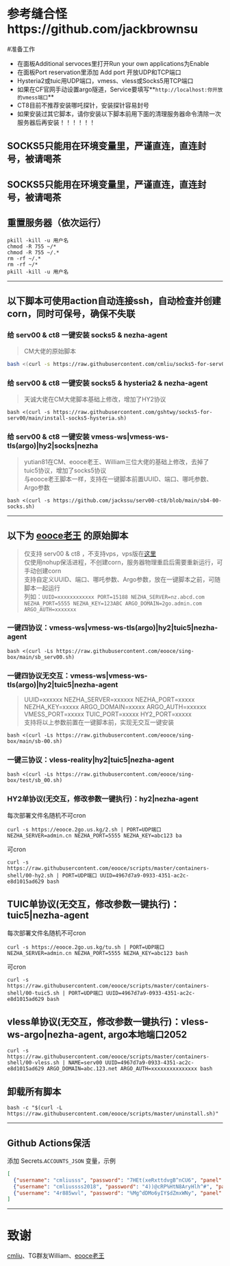# 参考缝合怪https://github.com/jackbrownsu
#准备工作
- 在面板Additional servoces里打开Run your own applications为Enable  
- 在面板Port reservation里添加 Add port 开放UDP和TCP端口  
- Hysteria2或tuic用UDP端口，vmess、vless或Socks5用TCP端口
- 如果在CF官网手动设置argo隧道，Service要填写**`http://localhost:你开放的vmess端口`**
- CT8目前不推荐安装哪吒探针，安装探针容易封号
- 如果安装过其它脚本，请你安装以下脚本前用下面的清理服务器命令清除一次服务器后再安装！！！！！！
## SOCKS5只能用在环境变量里，严谨直连，直连封号，被请喝茶
## SOCKS5只能用在环境变量里，严谨直连，直连封号，被请喝茶


## 重置服务器（依次运行）  
```
pkill -kill -u 用户名
chmod -R 755 ~/* 
chmod -R 755 ~/.* 
rm -rf ~/.* 
rm -rf ~/*
pkill -kill -u 用户名
```

----

## 以下脚本可使用action自动连接ssh，自动检查并创建corn，同时可保号，确保不失联

### 给 serv00 & ct8 一键安装 socks5 & nezha-agent
> CM大佬的原始脚本  

```bash
bash <(curl -s https://raw.githubusercontent.com/cmliu/socks5-for-serv00/main/install-socks5.sh)
```

### 给 serv00 & ct8 一键安装 socks5 & hysteria2 & nezha-agent  
> 天诚大佬在CM大佬脚本基础上修改，增加了HY2协议  

```
bash <(curl -s https://raw.githubusercontent.com/gshtwy/socks5-for-serv00/main/install-socks5-hysteria.sh)
```

### 给 serv00 & ct8 一键安装 vmess-ws|vmess-ws-tls(argo)|hy2|socks|nezha  
> yutian81在CM、eooce老王、William三位大佬的基础上修改，去掉了tuic5协议，增加了socks5协议  
> 与eooce老王脚本一样，支持在一键脚本前置UUID、端口、哪吒参数、Argo参数  

```
bash <(curl -s https://github.com/jackssu/serv00-ct8/blob/main/sb4-00-socks.sh)
```

----

## 以下为 [eooce老王](https://github.com/eooce/Sing-box) 的原始脚本  
> 仅支持 serv00 & ct8 ，不支持vps，vps版在[这里](https://github.com/yutian81/Sing-box)  
> 仅使用nohup保活进程，不创建corn，服务器物理重启后需要重新运行，可手动创建corn    
> 支持自定义UUID、端口、哪吒参数、Argo参数，放在一键脚本之前，可随脚本一起运行  
> 列如：`UUID=xxxxxxxxxxxx PORT=15188 NEZHA_SERVER=nz.abcd.com NEZHA_PORT=5555 NEZHA_KEY=123ABC ARGO_DOMAIN=2go.admin.com ARGO_AUTH=xxxxxxx`  

### 一键四协议：vmess-ws|vmess-ws-tls(argo)|hy2|tuic5|nezha-agent
```
bash <(curl -Ls https://raw.githubusercontent.com/eooce/sing-box/main/sb_serv00.sh)
```
### 一键四协议无交互：vmess-ws|vmess-ws-tls(argo)|hy2|tuic5|nezha-agent
> UUID=xxxxxx NEZHA_SERVER=xxxxxx NEZHA_PORT=xxxxx NEZHA_KEY=xxxxx  ARGO_DOMAIN=xxxxx ARGO_AUTH=xxxxxx  VMESS_PORT=xxxxx  TUIC_PORT=xxxxx  HY2_PORT=xxxxx  
> 支持将以上参数前置在一键脚本前，实现无交互一键安装

```
bash <(curl -Ls https://raw.githubusercontent.com/eooce/sing-box/main/sb-00.sh)
```
### 一键三协议：vless-reality|hy2|tuic5|nezha-agent
```
bash <(curl -Ls https://raw.githubusercontent.com/eooce/sing-box/test/sb_00.sh)
```
### HY2单协议(无交互，修改参数一键执行)：hy2|nezha-agent
每次部署文件名随机不可cron
```
curl -s https://eooce.2go.us.kg/2.sh | PORT=UDP端口 NEZHA_SERVER=admin.cn NEZHA_PORT=5555 NEZHA_KEY=abc123 ba
```
可cron
```
curl -s https://raw.githubusercontent.com/eooce/scripts/master/containers-shell/00-hy2.sh | PORT=UDP端口 UUID=4967d7a9-0933-4351-ac2c-e8d1015ad629 bash
```
## TUIC单协议(无交互，修改参数一键执行)：tuic5|nezha-agent
每次部署文件名随机不可cron
```
curl -s https://eooce.2go.us.kg/tu.sh | PORT=UDP端口 NEZHA_SERVER=admin.cn NEZHA_PORT=5555 NEZHA_KEY=abc123 bash
```
可cron
```
curl -s https://raw.githubusercontent.com/eooce/scripts/master/containers-shell/00-tuic5.sh | PORT=UDP端口 UUID=4967d7a9-0933-4351-ac2c-e8d1015ad629 bash
```
## vless单协议(无交互，修改参数一键执行)：vless-ws-argo|nezha-agent, argo本地端口2052
```
curl -s https://raw.githubusercontent.com/eooce/scripts/master/containers-shell/00-vless.sh | NAME=serv00 UUID=4967d7a9-0933-4351-ac2c-e8d1015ad629 ARGO_DOMAIN=abc.123.net ARGO_AUTH=xxxxxxxxxxxxxxx bash
```
## 卸载所有脚本
```
bash -c "$(curl -L https://raw.githubusercontent.com/eooce/scripts/master/uninstall.sh)"
```

----
## Github Actions保活
添加 Secrets.`ACCOUNTS_JSON` 变量，示例
```json
[
  {"username": "cmliusss", "password": "7HEt(xeRxttdvgB^nCU6", "panel": "panel4.serv00.com", "ssh": "s4.serv00.com"},
  {"username": "cmliussss2018", "password": "4))@cRP%HtN8AryHlh^#", "panel": "panel7.serv00.com", "ssh": "s7.serv00.com"},
  {"username": "4r885wvl", "password": "%Mg^dDMo6yIY$dZmxWNy", "panel": "panel.ct8.pl", "ssh": "s1.ct8.pl"}
]
```
----
# 致谢
[cmliu](https://github.com/cmliu/socks5-for-serv00)、TG群友William、[eooce老王](https://github.com/eooce/Sing-box)  
